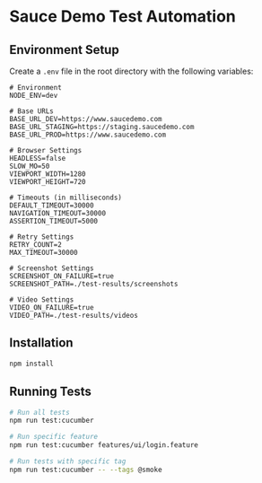 # Sauce Demo Test Automation

## Environment Setup

Create a `.env` file in the root directory with the following variables:

```env
# Environment
NODE_ENV=dev

# Base URLs
BASE_URL_DEV=https://www.saucedemo.com
BASE_URL_STAGING=https://staging.saucedemo.com
BASE_URL_PROD=https://www.saucedemo.com

# Browser Settings
HEADLESS=false
SLOW_MO=50
VIEWPORT_WIDTH=1280
VIEWPORT_HEIGHT=720

# Timeouts (in milliseconds)
DEFAULT_TIMEOUT=30000
NAVIGATION_TIMEOUT=30000
ASSERTION_TIMEOUT=5000

# Retry Settings
RETRY_COUNT=2
MAX_TIMEOUT=30000

# Screenshot Settings
SCREENSHOT_ON_FAILURE=true
SCREENSHOT_PATH=./test-results/screenshots

# Video Settings
VIDEO_ON_FAILURE=true
VIDEO_PATH=./test-results/videos
```

## Installation

```bash
npm install
```

## Running Tests

```bash
# Run all tests
npm run test:cucumber

# Run specific feature
npm run test:cucumber features/ui/login.feature

# Run tests with specific tag
npm run test:cucumber -- --tags @smoke
``` 